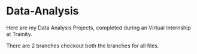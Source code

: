 # Data-Analysis

Here are my Data Analysis Projects, completed during an Virtual Internship at Trainity. 

There are 2 branches checkout both the branches for all files. 
